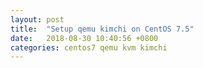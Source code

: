 ```yaml
---
layout: post
title:  "Setup qemu kimchi on CentOS 7.5"
date:   2018-08-30 10:40:56 +0800
categories: centos7 qemu kvm kimchi 
---
```



